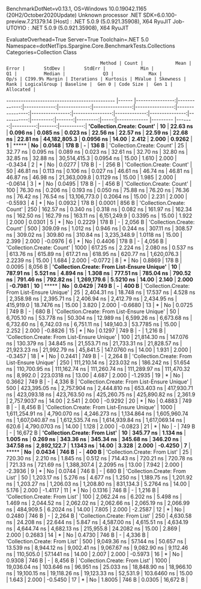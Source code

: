 
BenchmarkDotNet=v0.13.1, OS=Windows 10.0.19042.1165 (20H2/October2020Update)
Unknown processor
.NET SDK=6.0.100-preview.7.21379.14
  [Host]     : .NET 5.0.9 (5.0.921.35908), X64 RyuJIT
  Job-UTOYIO : .NET 5.0.9 (5.0.921.35908), X64 RyuJIT

EvaluateOverhead=True  Server=True  Toolchain=.NET 5.0  
Namespace=dotNetTips.Spargine.Core.BenchmarkTests.Collections  Categories=Collection Class  

                                       Method | Count |            Mean |        Error |       StdDev |       StdErr |             Min |              Q1 |          Median |              Q3 |             Max |         Op/s | CI99.9% Margin | Iterations | Kurtosis | MValue | Skewness | Rank | LogicalGroup | Baseline |  Gen 0 | Code Size |  Gen 1 | Allocated |
--------------------------------------------- |------ |----------------:|-------------:|-------------:|-------------:|----------------:|----------------:|----------------:|----------------:|----------------:|-------------:|---------------:|-----------:|---------:|-------:|---------:|-----:|------------- |--------- |-------:|----------:|-------:|----------:|
                   **'Collection.Create: Count'** |    **10** |        **22.63 ns** |     **0.096 ns** |     **0.085 ns** |     **0.023 ns** |        **22.56 ns** |        **22.57 ns** |        **22.59 ns** |        **22.68 ns** |        **22.81 ns** | **44,182,805.3** |      **0.0956 ns** |      **14.00** |    **2.412** |  **2.000** |   **0.9262** |    **1** |            ***** |       **No** | **0.0148** |     **178 B** |      **-** |     **136 B** |
                   'Collection.Create: Count' |    25 |        32.77 ns |     0.095 ns |     0.089 ns |     0.023 ns |        32.61 ns |        32.70 ns |        32.80 ns |        32.85 ns |        32.88 ns | 30,514,415.3 |      0.0954 ns |      15.00 |    1.610 |  2.000 |  -0.3434 |    2 |            * |       No | 0.0277 |     178 B |      - |     256 B |
                   'Collection.Create: Count' |    50 |        46.81 ns |     0.113 ns |     0.106 ns |     0.027 ns |        46.61 ns |        46.74 ns |        46.81 ns |        46.87 ns |        46.98 ns | 21,363,009.8 |      0.1129 ns |      15.00 |    1.985 |  2.000 |  -0.0614 |    3 |            * |       No | 0.0495 |     178 B |      - |     456 B |
                   'Collection.Create: Count' |   100 |        76.30 ns |     0.206 ns |     0.193 ns |     0.050 ns |        75.88 ns |        76.20 ns |        76.36 ns |        76.42 ns |        76.54 ns | 13,106,773.0 |      0.2064 ns |      15.00 |    2.231 |  2.000 |  -0.5593 |    4 |            * |       No | 0.0932 |     178 B | 0.0001 |     856 B |
                   'Collection.Create: Count' |   250 |       162.57 ns |     0.340 ns |     0.318 ns |     0.082 ns |       161.97 ns |       162.34 ns |       162.50 ns |       162.79 ns |       163.11 ns |  6,151,249.9 |      0.3395 ns |      15.00 |    1.922 |  2.000 |   0.0301 |    5 |            * |       No | 0.2229 |     178 B |      - |   2,056 B |
                   'Collection.Create: Count' |   500 |       309.09 ns |     1.012 ns |     0.946 ns |     0.244 ns |       307.11 ns |       308.57 ns |       309.02 ns |       309.80 ns |       310.84 ns |  3,235,348.9 |      1.0118 ns |      15.00 |    2.399 |  2.000 |  -0.0976 |    6 |            * |       No | 0.4406 |     178 B |      - |   4,056 B |
                   'Collection.Create: Count' |  1000 |       617.25 ns |     2.224 ns |     2.080 ns |     0.537 ns |       613.76 ns |       615.89 ns |       617.21 ns |       618.95 ns |       620.77 ns |  1,620,076.3 |      2.2239 ns |      15.00 |    1.684 |  2.000 |  -0.0772 |    8 |            * |       No | 0.8869 |     178 B | 0.0095 |   8,056 B |
 **'Collection.Create: From List-Ensure Unique'** |    **10** |       **787.91 ns** |     **5.521 ns** |     **4.894 ns** |     **1.308 ns** |       **777.51 ns** |       **785.04 ns** |       **790.52 ns** |       **791.46 ns** |       **792.82 ns** |  **1,269,179.6** |      **5.5210 ns** |      **14.00** |    **2.140** |  **2.000** |  **-0.7981** |   **10** |            ***** |       **No** | **0.0429** |     **749 B** |      **-** |     **400 B** |
 'Collection.Create: From List-Ensure Unique' |    25 |     2,404.31 ns |    18.748 ns |    17.537 ns |     4.528 ns |     2,358.98 ns |     2,395.71 ns |     2,406.94 ns |     2,412.79 ns |     2,434.95 ns |    415,919.0 |     18.7476 ns |      15.00 |    3.820 |  2.000 |  -0.6680 |   13 |            * |       No | 0.0725 |     749 B |      - |     680 B |
 'Collection.Create: From List-Ensure Unique' |    50 |     6,705.10 ns |    53.778 ns |    50.304 ns |    12.989 ns |     6,599.26 ns |     6,673.68 ns |     6,732.60 ns |     6,742.03 ns |     6,751.11 ns |    149,140.3 |     53.7785 ns |      15.00 |    2.252 |  2.000 |  -0.8826 |   15 |            * |       No | 0.1297 |     749 B |      - |   1,216 B |
 'Collection.Create: From List-Ensure Unique' |   100 |    21,814.30 ns |   147.076 ns |   130.379 ns |    34.845 ns |    21,553.71 ns |    21,733.31 ns |    21,828.57 ns |    21,923.23 ns |    21,992.79 ns |     45,841.5 |    147.0760 ns |      14.00 |    1.931 |  2.000 |  -0.3457 |   18 |            * |       No | 0.2441 |     749 B |      - |   2,264 B |
 'Collection.Create: From List-Ensure Unique' |   250 |   111,210.14 ns |   223.032 ns |   186.242 ns |    51.654 ns |   110,700.95 ns |   111,162.74 ns |   111,260.74 ns |   111,289.97 ns |   111,470.32 ns |      8,992.0 |    223.0318 ns |      13.00 |    4.687 |  2.000 |  -1.2935 |   19 |            * |       No | 0.3662 |     749 B |      - |   4,336 B |
 'Collection.Create: From List-Ensure Unique' |   500 |   423,395.05 ns | 2,757.904 ns | 2,444.810 ns |   653.403 ns |   417,930.71 ns |   423,093.18 ns |   423,763.50 ns |   425,260.75 ns |   425,890.82 ns |      2,361.9 |  2,757.9037 ns |      14.00 |    2.541 |  2.000 |  -0.9292 |   20 |            * |       No | 0.4883 |     749 B |      - |   8,456 B |
 'Collection.Create: From List-Ensure Unique' |  1000 | 1,611,254.91 ns | 4,790.070 ns | 4,246.273 ns | 1,134.864 ns | 1,605,960.74 ns | 1,607,040.87 ns | 1,612,535.74 ns | 1,614,939.84 ns | 1,617,069.14 ns |        620.6 |  4,790.0703 ns |      14.00 |    1.128 |  2.000 |  -0.0823 |   21 |            * |       No |      - |     749 B |      - |  16,672 B |
               **'Collection.Create: From List'** |    **10** |       **345.77 ns** |     **1.134 ns** |     **1.005 ns** |     **0.269 ns** |       **343.36 ns** |       **345.34 ns** |       **345.68 ns** |       **346.20 ns** |       **347.58 ns** |  **2,892,122.7** |      **1.1343 ns** |      **14.00** |    **3.328** |  **2.000** |  **-0.4250** |    **7** |            ***** |       **No** | **0.0434** |     **746 B** |      **-** |     **400 B** |
               'Collection.Create: From List' |    25 |       720.30 ns |     2.210 ns |     1.845 ns |     0.512 ns |       714.43 ns |       720.21 ns |       720.78 ns |       721.33 ns |       721.69 ns |  1,388,307.4 |      2.2095 ns |      13.00 |    7.942 |  2.000 |  -2.3936 |    9 |            * |       No | 0.0744 |     746 B |      - |     680 B |
               'Collection.Create: From List' |    50 |     1,203.17 ns |     5.276 ns |     4.677 ns |     1.250 ns |     1,189.75 ns |     1,201.92 ns |     1,203.27 ns |     1,206.03 ns |     1,208.80 ns |    831,134.3 |      5.2764 ns |      14.00 |    5.176 |  2.000 |  -1.4117 |   11 |            * |       No | 0.1316 |     746 B |      - |   1,216 B |
               'Collection.Create: From List' |   100 |     2,062.24 ns |     6.202 ns |     5.498 ns |     1.469 ns |     2,044.52 ns |     2,062.02 ns |     2,062.66 ns |     2,065.19 ns |     2,066.99 ns |    484,909.5 |      6.2024 ns |      14.00 |    7.805 |  2.000 |  -2.2587 |   12 |            * |       No | 0.2480 |     746 B |      - |   2,264 B |
               'Collection.Create: From List' |   250 |     4,630.58 ns |    24.208 ns |    22.644 ns |     5.847 ns |     4,587.00 ns |     4,615.51 ns |     4,634.19 ns |     4,644.74 ns |     4,682.13 ns |    215,955.8 |     24.2082 ns |      15.00 |    2.869 |  2.000 |   0.2683 |   14 |            * |       No | 0.4730 |     746 B |      - |   4,336 B |
               'Collection.Create: From List' |   500 |     9,049.36 ns |    57.144 ns |    50.657 ns |    13.539 ns |     8,944.12 ns |     9,002.41 ns |     9,067.67 ns |     9,082.90 ns |     9,112.46 ns |    110,505.0 |     57.1441 ns |      14.00 |    2.007 |  2.000 |  -0.5973 |   16 |            * |       No | 0.9308 |     746 B |      - |   8,456 B |
               'Collection.Create: From List' |  1000 |    19,036.04 ns |   103.646 ns |    96.951 ns |    25.033 ns |    18,848.90 ns |    18,966.10 ns |    19,100.15 ns |    19,118.26 ns |    19,123.33 ns |     52,531.9 |    103.6460 ns |      15.00 |    1.643 |  2.000 |  -0.5450 |   17 |            * |       No | 1.8005 |     746 B | 0.0305 |  16,672 B |
